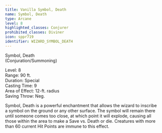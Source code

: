 ```yaml
---
title: Vanilla Symbol, Death
name: Symbol, Death
type: Arcane
level: 8
highlighted_classes: Conjurer
prohibited_classes: Diviner
icon: sppr719
identifier: WIZARD_SYMBOL_DEATH
---
```

Symbol, Death  
(Conjuration/Summoning)  
  
Level: 8  
Range: 90 ft.  
Duration: Special  
Casting Time: 9  
Area of Effect: 12-ft. radius  
Saving Throw: Neg.  
  
Symbol, Death is a powerful enchantment that allows the wizard to inscribe a symbol on the ground or any other surface. The symbol will remain there until someone comes too close, at which point it will explode, causing all those within the area to make a Save vs. Death or die. Creatures with more than 60 current Hit Points are immune to this effect.  
